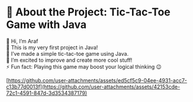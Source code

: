 # 💫 About the Project: Tic-Tac-Toe Game with Java
👋 Hi, I’m Araf<br>👀 This is my very first project in Java!<br>🌱 I’ve made a simple tic-tac-toe game using Java.<br>💞️ I’m excited to improve and create more cool stuff!<br>⚡ Fun fact: Playing this game may boost your logical thinking 😉

[https://github.com/user-attachments/assets/ed5cf5c9-04ee-4931-acc7-c13b77d0013f](https://github.com/user-attachments/assets/42153cde-72c1-4591-847d-3d3534387179)
